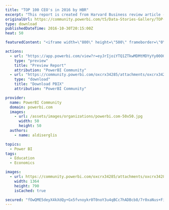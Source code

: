 ```yaml
---
title: "TOP 100 CEO's in 2016 by HBR"
excerpt: "This report is created from Harvard Business review article - Best performing CEOs in the world ("
originalUrl: https://community.powerbi.com/t5/Data-Stories-Gallery/TOP-100-CEO-s-in-2016-by-HBR/m-p/83972
type: download
publishedDateTime: 2016-10-30T20:15:00Z
heat: 50

featuredContent: "<iframe width=\"800\" height=\"500\" frameborder=\"0\" src=\"https://app.powerbi.com/view?r=eyJrIjoiYTQ1ZTkwMDMtMDYyYy00OGNkLWEzMzctZDQyOWZiYTJkN2FjIiwidCI6ImIzYzUzMjAzLWMwZGUtNGYwNy1hNDQ2LTQ3OGY0NThiZjg3YiIsImMiOjh9\"></iframe>"

actions:
  - url: "https://app.powerbi.com/view?r=eyJrIjoiYTQ1ZTkwMDMtMDYyYy00OGNkLWEzMzctZDQyOWZiYTJkN2FjIiwidCI6ImIzYzUzMjAzLWMwZGUtNGYwNy1hNDQ2LTQ3OGY0NThiZjg3YiIsImMiOjh9"
    type: "preview"
    title: "Preview Report"
    attribution: "PowerBI Community"
  - url: "https://community.powerbi.com/oxcrx34285/attachments/oxcrx34285/DataStoriesGallery/394/2/TOP100CEO_2016.pbix"
    type: "download"
    title: "Download PBIX"
    attribution: "PowerBI Community"

provider:
  name: PowerBI Community
  domain: powerbi.com
  images:
    - url: /assets/images/organizations/powerbi.com-50x50.jpg
      width: 50
      height: 50
  authors:
    - name: aldiserglis

topics:
  - Power BI
tags:
  - Education
  - Economics

images:
  - url: https://community.powerbi.com/oxcrx34285/attachments/oxcrx34285/DataStoriesGallery/394/1/interactive.jpg
    width: 1364
    height: 790
    isCached: true

secured: "fOwQME5deyX4kXdQy+Gx5fvnoykr0T0noY3u4qBCc7hADBcb8/7r0xaNus+FiUINuRpfEQchP0GhuPxvUNeUV3VGSa91wATLyBYBOEjVG/PFcTfgosa7NrKDbqEtTDQDZTgFAjmr3BGe85SZOGJeY3voiN+GsijgpMOQ50JQ6Ft1nkgCzAXAzMpobuWYaWSEeQjyNm157VVWmjN/Qlnb3Jsy9nePjuO8AQBkHgxq3ac/6iBu9g/OjHLTdnKZmKuuJCajPF4ssHTansbUnYhwm4WYQhE48OeDgJSAaiBvv+3JIljvvBUCFm+IG3IzQ6/LXUb8D7727RHViEsXqejtaA8jvGxgqxJ7uOmbGZn4q/ZV43S+pwDMuu83RyIWp85qb05rkMfZb8DPQYzLAy8dxaHSt9mMu/97JfNOIVfqOZA=;WssASX1m+iwQ+4psJ45mSA=="
---
```


